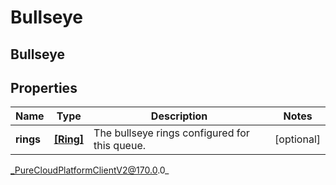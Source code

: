 # Bullseye

## Bullseye

## Properties

|Name | Type | Description | Notes|
|------------ | ------------- | ------------- | -------------|
| **rings** | [**[Ring]**]([Ring]) | The bullseye rings configured for this queue. | [optional] |



_PureCloudPlatformClientV2@170.0.0_
